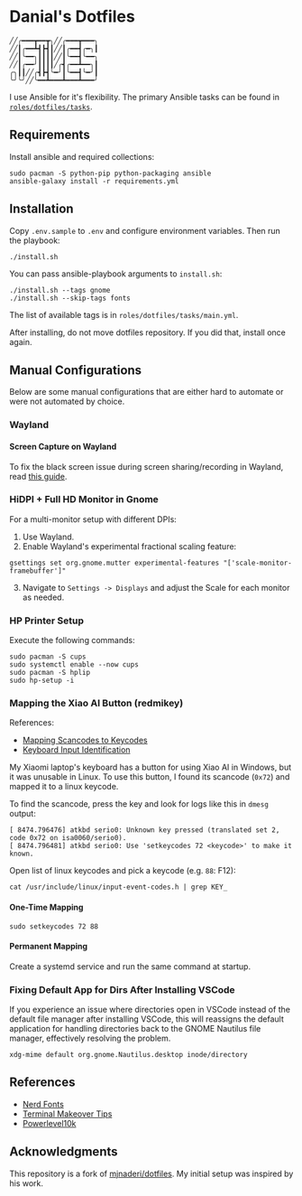 # Danial's Dotfiles

```
╱╱╭━━━┳━━┳╮╱╱╭━━━┳━━━╮
╱╱┃╭━━┻┫┣┫┃╱╱┃╭━━┫╭━╮┃
╱╱┃╰━━╮┃┃┃┃╱╱┃╰━━┫╰━━╮
╱╱┃╭━━╯┃┃┃┃╱╭┫╭━━┻━━╮┃
╭╮┃┃╱╱╭┫┣┫╰━╯┃╰━━┫╰━╯┃
╰╯╰╯╱╱╰━━┻━━━┻━━━┻━━━╯
```

I use Ansible for it's flexibility. The primary Ansible tasks can be found in [`roles/dotfiles/tasks`](https://github.com/danialkeimasi/dotfiles/tree/main/roles/dotfiles/tasks).

## Requirements

Install ansible and required collections:

```shell
sudo pacman -S python-pip python-packaging ansible
ansible-galaxy install -r requirements.yml
```

## Installation

Copy `.env.sample` to `.env` and configure environment variables. Then run the playbook:

```shell
./install.sh
```

You can pass ansible-playbook arguments to `install.sh`:

```shell
./install.sh --tags gnome
./install.sh --skip-tags fonts
```

The list of available tags is in `roles/dotfiles/tasks/main.yml`.

After installing, do not move dotfiles repository. If you did that, install once again.

## Manual Configurations

Below are some manual configurations that are either hard to automate or were not automated by choice.

### Wayland

#### Screen Capture on Wayland

To fix the black screen issue during screen sharing/recording in Wayland, read [this guide](https://wiki.archlinux.org/title/PipeWire#WebRTC_screen_sharing).

### HiDPI + Full HD Monitor in Gnome

For a multi-monitor setup with different DPIs:

1. Use Wayland.
2. Enable Wayland's experimental fractional scaling feature:
```shell
gsettings set org.gnome.mutter experimental-features "['scale-monitor-framebuffer']"
```

3. Navigate to `Settings -> Displays` and adjust the Scale for each monitor as needed.

### HP Printer Setup

Execute the following commands:

```shell
sudo pacman -S cups
sudo systemctl enable --now cups
sudo pacman -S hplip
sudo hp-setup -i
```

### Mapping the Xiao AI Button (redmikey)

References:

- [Mapping Scancodes to Keycodes](https://wiki.archlinux.org/title/map_scancodes_to_keycodes)
- [Keyboard Input Identification](https://wiki.archlinux.org/title/Keyboard_input#Identifying_scancodes)

My Xiaomi laptop's keyboard has a button for using Xiao AI in Windows,
but it was unusable in Linux. To use this button,
I found its scancode (`0x72`) and mapped it to a linux keycode.

To find the scancode, press the key and look for logs like this in `dmesg` output:

```
[ 8474.796476] atkbd serio0: Unknown key pressed (translated set 2, code 0x72 on isa0060/serio0).
[ 8474.796481] atkbd serio0: Use 'setkeycodes 72 <keycode>' to make it known.
```

Open list of linux keycodes and pick a keycode (e.g. `88`: F12):
```shell
cat /usr/include/linux/input-event-codes.h | grep KEY_
```
#### One-Time Mapping
```shell
sudo setkeycodes 72 88
```

#### Permanent Mapping

Create a systemd service and run the same command at startup.

### Fixing Default App for Dirs After Installing VSCode

If you experience an issue where directories open in VSCode instead of the default file manager after installing VSCode, this will reassigns the default application for handling directories back to the GNOME Nautilus file manager, effectively resolving the problem.

```shell
xdg-mime default org.gnome.Nautilus.desktop inode/directory
```

## References

- [Nerd Fonts](https://www.nerdfonts.com/)
- [Terminal Makeover Tips](https://www.roboleary.net/2021/06/09/give-your-terminal-a-makeover.html)
- [Powerlevel10k](https://github.com/romkatv/powerlevel10k)

## Acknowledgments

This repository is a fork of [mjnaderi/dotfiles](https://github.com/mjnaderi/dotfiles). My initial setup was inspired by his work.
